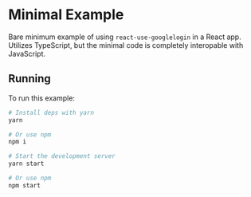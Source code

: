 # Minimal Example

Bare minimum example of using `react-use-googlelogin` in a React app. Utilizes
TypeScript, but the minimal code is completely interopable with JavaScript.

## Running

To run this example:

```bash
# Install deps with yarn
yarn

# Or use npm
npm i

# Start the development server
yarn start

# Or use npm
npm start
```
